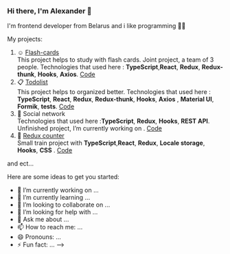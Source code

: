 ### Hi there, I'm Alexander 👋

I'm frontend developer from Belarus and i like programming 💜✨

My projects:
1. :relaxed: [Flash-cards](https://nataliakirik.github.io/Friday-project)  
This project helps to study with flash cards. Joint project, a team of 3 people. Technologies that used here : **TypeScript**,**React**, **Redux**, **Redux-thunk**, **Hooks**, **Axios**. 
[Code](https://github.com/SashaZaicev/Friday-project) 
2. :clipboard:  [Todolist](https://github.com/SashaZaicev/to-do-list-ts)   
This project helps to organized better. Technologies that used here : **TypeScript**, **React**, **Redux**, **Redux-thunk**, **Hooks**, **Axios** , **Material UI**, **Formik**, **tests**. [Code](https://github.com/SashaZaicev/to-do-list-ts)
3.  :space_invader: Social network  
Technologies that used here :**TypeScript**, **Redux**, **Hooks**, **REST API**. Unfinished project, I’m currently working on . [Code](https://github.com/SashaZaicev/social-network-ts) 
4. :sheep:  [Redux counter](https://sashazaicev.github.io/Counter/)  
Small train project with  **TypeScript**,**React**, **Redux**, **Locale storage**,  **Hooks**, **CSS** . [Code](https://github.com/SashaZaicev/Counter)  

and ect...

Here are some ideas to get you started:

- 🔭 I’m currently working on ...
- 🌱 I’m currently learning ...
- 👯 I’m looking to collaborate on ...
- 🤔 I’m looking for help with ...
- 💬 Ask me about ...
- 📫 How to reach me: ...
- 😄 Pronouns: ...
- ⚡ Fun fact: ...
-->
